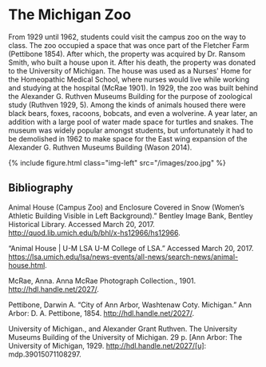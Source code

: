 # The Michigan Zoo

From 1929 until 1962, students could visit the campus zoo on the way to class. The zoo occupied a space that was once part of the Fletcher Farm (Pettibone 1854). After which, the property was acquired by Dr. Ransom Smith, who built a house upon it. After his death, the property was donated to the University of Michigan. The house was used as a Nurses' Home for the Homeopathic Medical School, where nurses would live while working and studying at the hospital (McRae 1901). In 1929, the zoo was built behind the Alexander G. Ruthven Museums Building for the purpose of zoological study (Ruthven 1929, 5). Among the kinds of animals housed there were black bears, foxes, racoons, bobcats, and even a wolverine. A year later, an addition with a large pool of water made space for turtles and snakes. The museum was widely popular amongst students, but unfortunately it had to be demolished in 1962 to make space for the East wing expansion of the Alexander G. Ruthven Museums Building (Wason 2014).

{% include figure.html class="img-left" src="/images/zoo.jpg" %}

## Bibliography

Animal House (Campus Zoo) and Enclosure Covered in Snow (Women’s Athletic Building Visible in Left Background).” Bentley Image Bank, Bentley Historical Library. Accessed March 20, 2017. http://quod.lib.umich.edu/b/bhl/x-hs12966/hs12966.

“Animal House | U-M LSA U-M College of LSA.” Accessed March 20, 2017. https://lsa.umich.edu/lsa/news-events/all-news/search-news/animal-house.html.

McRae, Anna. Anna McRae Photograph Collection., 1901. http://hdl.handle.net/2027/.

Pettibone, Darwin A. “City of Ann Arbor, Washtenaw Coty. Michigan.” Ann Arbor: D. A. Pettibone, 1854. http://hdl.handle.net/2027/.

University of Michigan., and Alexander Grant Ruthven. The University Museums Building of the University of Michigan. 29 p. [Ann Arbor: The University of Michigan, 1929. http://hdl.handle.net/2027/[u]: mdp.39015071108297.
